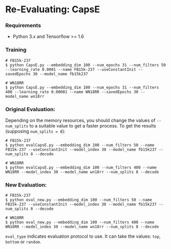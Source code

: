 # Re-Evaluating: CapsE

### Requirements

- Python 3.x and Tensorflow >= 1.6

### Training

```shell
# FB15k-237
$ python CapsE.py --embedding_dim 100 --num_epochs 31 --num_filters 50 --learning_rate 0.0001 --name FB15k-237 --useConstantInit --savedEpochs 30 --model_name fb15k237

# WN18RR
$ python CapsE.py --embedding_dim 100 --num_epochs 31 --num_filters 400 --learning_rate 0.00001 --name WN18RR --savedEpochs 30 --model_name wn18rr
```

### Original Evaluation:

Depending on the memory resources, you should change the values of `--num_splits` to a suitable value to get a faster process. To get the results (supposing `num_splits = 8`):

```shell
# FB15k-237
$ python evalCapsE.py --embedding_dim 100 --num_filters 50 --name FB15k-237 --useConstantInit --model_index 30 --model_name fb15k237 --num_splits 8 --decode

# WN18RR
$ python evalCapsE.py --embedding_dim 100 --num_filters 400 --name WN18RR --model_index 30 --model_name wn18rr --num_splits 8 --decode
```

### New Evaluation:

```shell
# FB15k-237
$ python eval_new.py --embedding_dim 100 --num_filters 50 --name FB15k-237 --useConstantInit --model_index 30 --model_name fb15k237 --num_splits 8 --decode

# WN18RR
$ python eval_new.py --embedding_dim 100 --num_filters 400 --name WN18RR --model_index 30 --model_name wn18rr --num_splits 8 --decode
```

`eval_type`  indicates evaluation protocol to use. It can take the values: `top`, `bottom` or `random`.